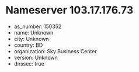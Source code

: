# Nameserver 103.17.176.73

* as_number: 150352
* name: Unknown
* city: Unknown
* country: BD
* organization: Sky Business Center
* version: Unknown
* dnssec: true
